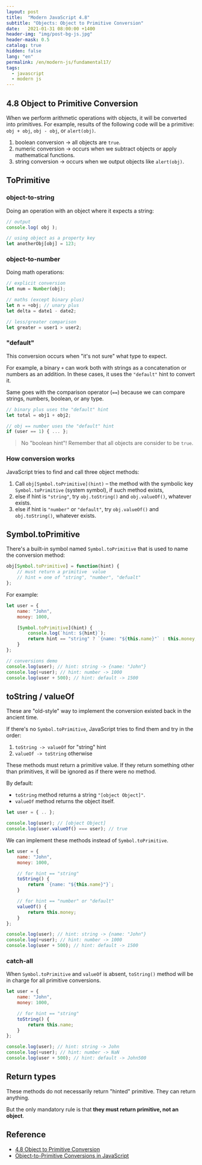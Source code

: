 ```yaml
---
layout: post
title:  "Modern JavaScript 4.8"
subtitle: "Objects: Object to Primitive Conversion"
date:   2021-01-31 08:00:00 +1400
header-img: "img/post-bg-js.jpg"
header-mask: 0.5
catalog: true
hidden: false
lang: "en"
permalink: /en/modern-js/fundamental17/
tags:
  - javascript
  - modern js
---
```


## 4.8 Object to Primitive Conversion
When we perform arithmetic operations with objects, it will be converted into primitives. For example, results of the following code will be a primitive: `obj + obj`, `obj - obj`, or `alert(obj)`.

1. boolean conversion -> all objects are `true`.
2. numeric conversion -> occurs when we subtract objects or apply mathematical functions.
3. string conversion -> occurs when we output objects like `alert(obj)`.

## ToPrimitive

### object-to-string
Doing an operation with an object where it expects a string:
```js
// output 
console.log( obj );

// using object as a property key
let anotherObj[obj] = 123;
```

### object-to-number
Doing math operations:
```js
// explicit conversion
let num = Number(obj); 

// maths (except binary plus) 
let n = +obj; // unary plus 
let delta = date1 - date2; 

// less/greater comparison 
let greater = user1 > user2;
```

### "default"
This conversion occurs when "it's not sure" what type to expect.

For example, a binary `+` can work both with strings as a concatenation or numbers as an addition. In these cases, it uses the `"default"` hint to convert it.

Same goes with the comparison operator (`==`) because we can compare strings, numbers, boolean, or any type. 
```js
// binary plus uses the "default" hint 
let total = obj1 + obj2; 

// obj == number uses the "default" hint 
if (user == 1) { ... };
```

> No "boolean hint"! Remember that all objects are consider to be `true`.

### How conversion works
JavaScript tries to find and call three object methods:
1. Call `obj[Symbol.toPrimitive](hint)` – the method with the symbolic key `Symbol.toPrimitive` (system symbol), if such method exists,
2. else if hint is `"string"`, try `obj.toString()` and `obj.valueOf()`, whatever exists.
3. else if hint is `"number"` or `"default"`, try `obj.valueOf()` and `obj.toString()`, whatever exists.

## Symbol.toPrimitive
There's a built-in  symbol named `Symbol.toPrimitive` that is used to name the conversion method:
```js
obj[Symbol.toPrimitive] = function(hint) {
    // must return a primitive  value
    // hint = one of "string", "number", "defualt"
};
```

For example:
```js
let user = {
    name: "John",
    money: 1000,

    [Symbol.toPrimitive](hint) {
        console.log(`hint: ${hint}`);
        return hint == "string" ? `{name: "${this.name}"` : this.money;
    }
};

// conversions demo
console.log(user); // hint: string -> {name: "John"}
console.log(+user); // hint: number -> 1000
console.log(user + 500); // hint: default -> 1500
```

## toString / valueOf
These are "old-style" way to implement the conversion existed back in the ancient time.

If  there's no `Symbol.toPrimitive`, JavaScript tries to find them and try in the order:
1. `toString -> valueOf` for "string" hint
2. `valueOf -> toString` otherwise

These methods must return a primitive value. If they return something other than primitives, it will be ignored as if there were no method.

By default:
- `toString` method returns a string `"[object Object]"`.
- `valueOf` method returns the object itself.

```js
let user = { .. };

console.log(user); // [object Object]
console.log(user.valueOf() === user); // true
```

We  can implement these methods instead of `Symbol.toPrimitive`.

```js
let user = {
    name: "John",
    money: 1000,

    // for hint == "string"
    toString() {
        return `{name: "${this.name}"}`;
    }

    // for hint == "number" or "default"
    valueOf() {
        return this.money;
    }
};

console.log(user); // hint: string -> {name: "John"}
console.log(+user); // hint: number -> 1000
console.log(user + 500); // hint: default -> 1500
```

### catch-all
When `Symbol.toPrimitive` and `valueOf` is absent, `toString()` method will be in charge for all primitive conversions.

```js
let user = {
    name: "John",
    money: 1000,

    // for hint == "string"
    toString() {
        return this.name;
    }
};

console.log(user); // hint: string -> John
console.log(+user); // hint: number -> NaN
console.log(user + 500); // hint: default -> John500
```

## Return types
These methods do not necessarily return "hinted" primitive. They can return anything.

But the only mandatory rule is that **they must return primitive, not an object**.

## Reference
- [4.8 Object to Primitive Conversion](https://javascript.info/object-toprimitive)
- [Object-to-Primitive Conversions in JavaScript](http://www.adequatelygood.com/Object-to-Primitive-Conversions-in-JavaScript.html)